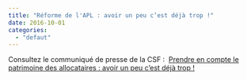 ```yaml
---
title: "Réforme de l'APL : avoir un peu c’est déjà trop !"
date: 2016-10-01
categories: 
  - "defaut"
---
```


Consultez le communiqué de presse de la CSF :  [Prendre en compte le patrimoine des allocataires : avoir un peu c’est déjà trop !](http://www3.slc.asso.fr/wp-content/uploads/2016/10/CP-avoir-un-peu-cest-déjà-trop.pdf)
